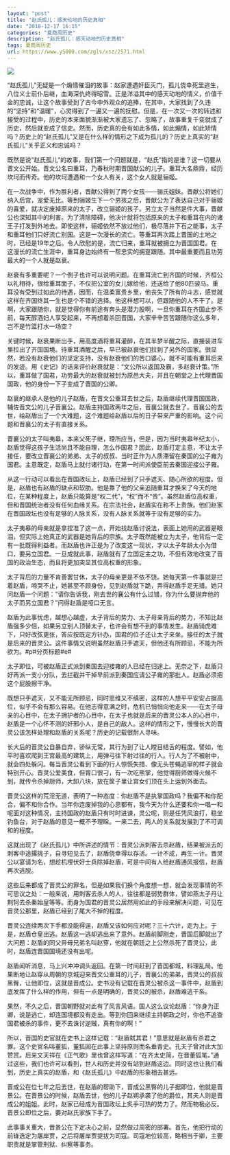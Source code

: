 ```yaml
---
layout: "post"
title: "赵氏孤儿：感天动地的历史真相"
date: "2018-12-17 16:15"
categories: "夏商周历史"
description: "赵氏孤儿：感天动地的历史真相"
tags: 夏商周历史
url: https://www.y5000.com/zgls/xsz/2571.html
---
```






![](https://img.y5000.com/uploads/allimg/160507/4-16050H01G4G3.jpg)

“赵氏孤儿”无疑是一个煽情催泪的故事：赵家遭遇奸臣灭门，孤儿侥幸死里逃生，八位义士前仆后继，血海深仇终得昭雪。正是洋溢其中的感天动地的情义，价值千金的忠诚，让这个故事受到了古今中外观众的追捧，在其中，大家找到了久违的“坚持”和“温暖”，心灵得到了一遍又一遍的抚慰。但是，在一次又一次的转述和接受的过程中，历史的本来面貌渐渐被大家遗忘了、忽略了，故事重复千变就成了历史，然后就变成了信史。然而，历史真的会有如此多情，如此煽情，如此矫情吗？历史上的“赵氏孤儿”又是在什么样的情形之下成为孤儿的？历史上真实的“赵氏孤儿”关乎正义和忠诚吗？

既然是说“赵氏孤儿”的故事，我们第一个问题就是，“赵氏”指的是谁？这一切要从晋文公开始。晋文公名曰重耳，乃春秋时期晋国献公的儿子。重耳大名鼎鼎，经历坎坷而传奇。他的坎坷遭遇和一个女人有关，这个女人就是骊姬。

在一次战争中，作为胜利者，晋献公得到了两个女孩——骊氏姐妹。晋献公将她们纳入后宫，宠爱无比。等到骊姬生下一个男孩之后，晋献公为了表达自己对于骊姬的喜爱，就决定废掉原来的太子，改立骊姬的孩子。另立太子当然是件大事，晋献公也深知其中的利害。为了清除障碍，他决计就将包括原来的太子和重耳在内的诸王子打发到外地去。即使这样，骊姬依然不放过他们，极尽落井下石之能事，太子和重耳他们只好流亡别国。这是一次漫长的流亡。等重耳再次踏上晋国的土地之时，已经是19年之后。令人欣慰的是，流亡归来，重耳就被拥立为晋国国君。在这漫长的流亡生涯中，重耳身边始终有一帮忠实的拥趸跟随。其中最重要而且功劳最大的一个人就是赵衰。

赵衰有多重要呢？一个例子也许可以说明问题。在重耳流亡到齐国的时候，齐桓公以礼相待，很给重耳面子，不仅把公室的女儿嫁给他，还送给了他80匹骏马。重耳没有受到过如此的待遇，因而，在温柔富贵乡里，他丧失了所有的斗志，感觉就这样在齐国终其一生也是个不错的选择。他这样想可以，但跟随他的人不干了。是啊，大家跟随你，就是觉得你有前途有奔头是潜力股啊，一旦你重耳在齐国止步不前，每天醇酒妇人享受起来，不再想着杀回晋国，大家辛辛苦苦跟随你这么多年，岂不是竹篮打水一场空？

关键时候，赵衰果断出手，用高度酒将重耳灌醉，在其半梦半醒之际，直接装进车里拉出了齐国国境。待重耳酒醒之后，早已被赵衰他们拉到了另外的国家。很显然，若没有赵衰他们的坚定支持，没有赵衰他们的苦口婆心，就不可能有重耳后来的发迹。用《史记》的话来评价赵衰就是：“文公所以返国及霸，多赵衰计策。”所以，重耳做了国君，功劳最大的赵衰就被封为原邑大夫，并且在朝堂之上代理晋国国政，他的身份一下子变成了晋国的公卿。

赵衰的继承人是他的儿子赵盾，在晋文公重耳去世之后，赵盾继续代理晋国国政，辅佐晋文公的儿子晋襄公。赵盾主持国政两年之后，晋襄公就去世了。晋襄公的去世，给赵盾出了一个大难题，这个难题给赵盾以后的日子带来严重的影响。这个问题和晋襄公的太子有直接关系。

晋襄公的太子叫夷皋，本来父死子继，理所应当，但是，因为当时夷皋年纪太小，赵盾觉得这孩子生活尚且不能自理，怎么作国君？因此，赵盾打定主意，不让太子接任，要改立晋襄公的弟弟、太子的叔叔、当时正作为人质滞留在秦国的公子雍为国君。主意既定，赵盾马上就付诸行动，在第一时间派使臣前去秦国迎接公子雍。

从这一行动可以看出在晋国政坛上，赵盾已经到了只手遮天、随心所欲的程度。但是，赵盾也有赵盾的缺点和软肋。他是靠了他的父亲追随重耳才换来了今天的地位，在某种程度上，赵盾只能算是“权二代”，“权”而不“贵”。虽然赵盾位高权重，但和晋国统治者没有任何血缘关系。在宗法社会，赵盾实在称不上贵族。他们赵家在晋国政坛也没有足够的人脉关系，没有人脉关系就等于没有足够的实力。

太子夷皋的母亲就是拿捏准了这一点，开始找赵盾讨说法，表面上她用的武器是眼泪，但实际上她真正的武器是她背后的宗族。太子既然能被立为太子，他背后一定有一批既得利益者。而赵盾也许正是为了改变这一现状，才以太子年龄太小为借口，要另立国君。一旦成就此事，赵盾就有了立国定主之功，不但有效地改变了晋国的政治生态，而且将更加突显其位高权重的形象。

太子背后的力量不肯善罢甘休，太子的母亲更是不依不饶。她每天第一件事就是拦着赵盾，啼哭不止，她甚至不顾身份，见到赵盾就下跪，弄得赵盾手足无措。她只问赵盾一个问题：“请你告诉我，刚去世的襄公有什么过错，你为什么要抛弃他的太子而另立国君？”问得赵盾是哑口无言。

赵盾为此事忧虑，越想心越虚，太子背后的势力、太子母亲背后的势力，不知比赵盾强多少倍，如果另立别人顶替太子，也许会有想不到的事情发生。赵盾骑虎难下，只好改弦更张，答应按既定方针办，国君的位子还让太子来坐。接任的太子就是后来的晋灵公。这件事情又说明虽然赵盾只手遮天，但他还有所顾忌，不能为所欲为。#p#分页标题#e#

太子即位，可被赵盾正式派到秦国去迎接雍的人已经在归途上。无奈之下，赵盾只好再派一支小分队，去拦截并干掉早前派到秦国应请公子雍的那批人。赵盾必须把这个屁股擦干净。

既想只手遮天，又不能无所顾忌，同时思维又不缜密，这样的人想平平安安占据高位，似乎不会有那么容易。在他志得意满之时，危机已悄悄向他走来——在太子母亲的心目中，在太子拥护者的心目中，在太子也就是后来的晋灵公本人的心目中，赵盾是一个心怀不测的奸邪小人，是自己的敌人。这样的情形之下，慢慢长大的晋灵公该怎样处理和赵盾的关系呢？历史的记载很耐人寻味。

长大后的晋灵公自暴自弃，骄纵无常，其行为到了让人瞠目结舌的程度。譬如，他平时喜欢爬到王宫最高的建筑上，用弹弓往下射过往的行人。行人为了不被射中，就会四处躲闪。每当晋灵公看到下面的行人惊慌失措、像无头苍蝇逃窜的样子就会特别开心。晋灵公爱美食，但胃口很刁，有一次吃熊掌，他觉得厨师做得火候不到，就传令杀掉厨师，大卸八块，放在筐子里让宫女们顶在头上运到外面去。

晋灵公这样的荒淫无道，表明了一种态度：你赵盾不是执掌国政吗？我偏不和你配合，偏不和你合作。当年你连废掉我的心思都有，我今天为什么还要和你一唱一和呢面对这种情况，主持国政的赵盾只有时时进谏，灵公呢，则是任凭风浪打，稳坐钓鱼台，对于赵盾的意见一概不予理睬。一来二去，两人的关系就发展到了不可调和的程度。

这就出现了《赵氏孤儿》中所讲述的情节：晋灵公派刺客去杀赵盾，结果被派去的刺客中途撂挑子，自寻短见去了，赵盾侥幸得以存活。一计不成，再生一计。晋灵公以宴请为名，想趁机埋伏好士兵除掉赵盾，可是中间有人给赵盾通风报信，赵盾再次逃脱。

这些后来都成了晋灵公的罪名，但是如果我们换个角度想一想，就会发现事情的不可思议之处：一般来说，用刺客去杀人的人，往往都是弱势群体，譬如燕太子丹让荆轲去杀秦始皇等等。而身为国君的晋灵公居然用如此的手段来解决问题，可见在晋灵公那里，赵盾已经到了尾大不掉的程度。

晋灵公连续两次下手都没能得逞，赵盾又该如何应对呢？三十六计，走为上。于是，赵盾仓皇出逃。赵盾这一逃却逃出来了意外。赵盾前脚刚走，晋国后脚就出了大问题：赵盾的同父异母兄弟名叫赵穿，他就在朝廷之上公然杀死了晋灵公，此时，赵盾连晋国国境还没有出呢。

赵盾闻听消息，马上兴冲冲调头返回。在第一时间赶到了晋国都城，料理乱局。他果断地让赵穿从周朝的京城迎来晋文公重耳的儿子，晋襄公的弟弟，晋灵公的叔叔黑臀，让他即位，这就是晋成公。史书没有记载在晋灵公被杀这一事件中，赵盾到底发挥了什么样的作用，但有一点是明确的，晋灵公的被杀，赵盾难逃干系。

果然，不久之后，晋国朝野就对此有了风言风语。国人这么议论赵盾：“你身为正卿，说是逃亡，却连国境都没有走出。等到你回来继续主持朝政之时，你也不追查国君被杀的事件，更不去诛讨逆贼，真有你的啊！”

所以，晋国的史官就在史书上这样记载：“赵盾弑其君！”意思就是赵盾有杀君之罪。这个史官名叫董狐，董狐因在此事上坚持原则而名垂青史。孔夫子曾对此大加赞赏。后来文天祥在《正气歌》里也曾这样写道：“在齐太史简，在晋董狐笔。”通过这些，我们也许可以看到，世人和历史并没有站到赵盾这边。同时这也让我们看到，历史上真实的赵盾，和《赵氏孤儿》中赵盾的形象相去甚远。

晋成公在位七年之后去世，在赵盾的帮助下，晋成公黑臀的儿子据即位，他就是晋景公。在晋景公的时候，赵盾去世，他的儿子赵朔承袭了他的爵位，其夫人则是晋成公的姐姐。此时，赵家已经成为晋国政坛上炙手可热的势力了。然而物极必反。晋景公即位之后，要对赵氏家族下手了。

此事事关重大，晋景公在下定决心之前，显然做过周密的部署。首先，他把行动的前锋选定为屠岸贾，之后将屠岸贾提拔为司寇。司寇地位较高，略相当于卿，主要职责就是掌管刑狱、纠察等事务。

